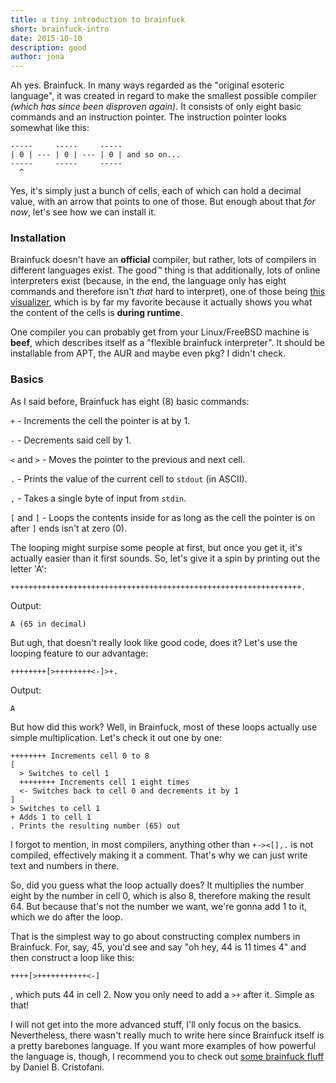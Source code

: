 ```yaml
---
title: a tiny introduction to brainfuck
short: brainfuck-intro
date: 2015-10-10
description: good
author: jona
---
```


Ah yes. Brainfuck. In many ways regarded as the "original esoteric language", it was created in regard to make the smallest possible compiler _(which has since been disproven again)_. It consists of only eight basic commands and an instruction pointer. The instruction pointer looks somewhat like this:

```
-----     -----     -----
| 0 | --- | 0 | --- | 0 | and so on...
-----     -----     -----
  ^
```
Yes, it's simply just a bunch of cells, each of which can hold a decimal value, with an arrow that points to one of those. But enough about that _for now_, let's see how we can install it.

### Installation

Brainfuck doesn't have an __official__ compiler, but rather, lots of compilers in different languages exist. The good™ thing is that additionally, lots of online interpreters exist (because, in the end, the language only has eight commands and therefore isn't _that_ hard to interpret), one of those being [this visualizer](http://fatiherikli.github.io/brainfuck-visualizer/), which is by far my favorite because it actually shows you what the content of the cells is __during runtime__.

One compiler you can probably get from your Linux/FreeBSD machine is __beef__, which describes itself as a "flexible brainfuck interpreter". It should be installable from APT, the AUR and maybe even pkg? I didn't check.

### Basics

As I said before, Brainfuck has eight (8) basic commands:

`+` - Increments the cell the pointer is at by 1.

`-` - Decrements said cell by 1.

`<` and `>` - Moves the pointer to the previous and next cell.

`.` - Prints the value of the current cell to `stdout` (in ASCII).

`,` - Takes a single byte of input from `stdin`.

`[` and  `]` - Loops the contents inside for as long as the cell the pointer is on after `]` ends isn't at zero (0).

The looping might surpise some people at first, but once you get it, it's actually easier than it first sounds. So, let's give it a spin by printing out the letter 'A':

```brainfuck
+++++++++++++++++++++++++++++++++++++++++++++++++++++++++++++++++.
```
Output:
```
A (65 in decimal)
```

But ugh, that doesn't really look like good code, does it? Let's use the looping feature to our advantage:

```brainfuck
++++++++[>++++++++<-]>+.
```

Output:

```
A
```

But how did this work? Well, in Brainfuck, most of these loops actually use simple multiplication. Let's check it out one by one:

```brainfuck
++++++++ Increments cell 0 to 8
[
  > Switches to cell 1
  ++++++++ Increments cell 1 eight times
  <- Switches back to cell 0 and decrements it by 1
]
> Switches to cell 1
+ Adds 1 to cell 1
. Prints the resulting number (65) out
```

I forgot to mention, in most compilers, anything other than `+-><[],.` is not compiled, effectively making it a comment. That's why we can just write text and numbers in there.

So, did you guess what the loop actually does? It multiplies the number eight by the number in cell 0, which is also 8, therefore making the result 64. But because that's not the number we want, we're gonna add 1 to it, which we do after the loop.

That is the simplest way to go about constructing complex numbers in Brainfuck. For, say, 45, you'd see and say "oh hey, 44 is 11 times 4" and then construct a loop like this:

```brainfuck
++++[>+++++++++++<-]
```

, which puts 44 in cell 2. Now you only need to add a `>+` after it. Simple as that!

I will not get into the more advanced stuff, I'll only focus on the basics. Nevertheless, there wasn't really much to write here since Brainfuck itself is a pretty barebones language. If you want more examples of how powerful the language is, though, I recommend you to check out [some brainfuck fluff](http://www.hevanet.com/cristofd/brainfuck/) by Daniel B. Cristofani.
